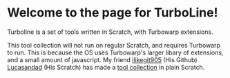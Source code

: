 # Welcome to the page for TurboLine!
Turboline is a set of tools written in Scratch, with Turbowarp extensions.

This tool collection will not run on regular Scratch, and requires Turbowarp to run. This is because the OS uses Turbowarp's larger libary of extensions, and a small amount of javascript.
My friend [ilikegit905](https://github.com/ilikegit905/) (His Github) [Lucasandad](scratch.mit.edu/users/lucasandad/) (His Scratch) has made a [tool collection](https://scratch.mit.edu/projects/1120377105/) in plain Scratch.
